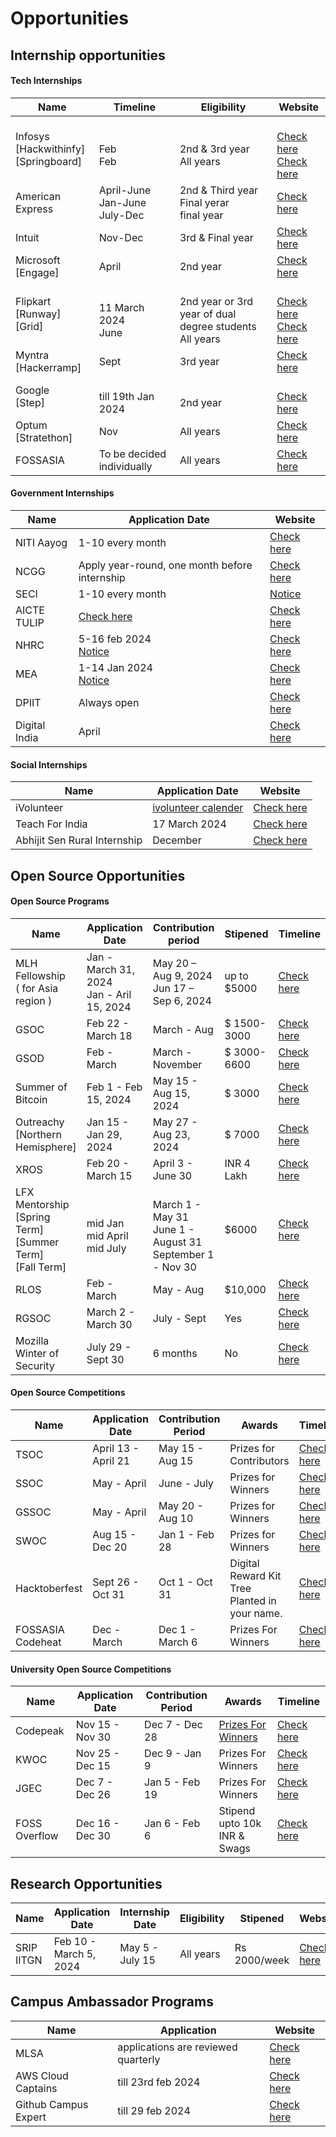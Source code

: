 # Opportunities

## Internship opportunities 

#### Tech Internships

| Name                |     Timeline      |  Eligibility     |                      Website                                     |
|---------------------|-------------------|------------------|------------------------------------------------------------------|
| Infosys <br> [Hackwithinfy] <br> [Springboard] | <br> Feb <br> Feb      | <br> 2nd & 3rd year <br> All years  | <br>  [Check here](https://www.infosys.com/careers/hackwithinfy.html) <br> [Check here](https://infyspringboard.onwingspan.com/web/en/page/embed-gno?survey=2017)| 
| American Express    | April-June <br> Jan-June <br> July-Dec | 2nd & Third year <br> Final yerar <br> final year | [Check here](https://www.americanexpress.com/en-us/careers/student-programs/global-students-page.html) |             
| Intuit              | Nov-Dec           |  3rd & Final year| [Check here](https://www.intuit.com/careers/programs/internships/) |             
| Microsoft <br> [Engage] | April         | 2nd year         | [Check here](https://www.microsoft.com/en-ie/earlycareers/internsapprenticeships) |                           
| Flipkart <br> [Runway] <br> [Grid]| <br> 11 March 2024 <br> June | <br> 2nd year or 3rd year of dual degree students <br> All years | <br> [Check here](https://unstop.com/competitions/flipkart-runway-season-4-flipkart-901610) <br> [Check here]()|             
| Myntra <br> [Hackerramp] |  Sept        |  3rd year        | [Check here]() |                           
| Google <br> [Step]  | <br> till 19th Jan 2024 <br>   | <br> 2nd year | <br> [Check here](https://www.proelevate.in/job/step-student-training-in-engineering-programme-internship-1) |       | 
Optum <br> [Stratethon] | Nov           |  All years        | [Check here](https://www.optum.in/about/careers.html) |  
| FOSSASIA              |  To be decided individually | All years | [Check here](https://docs.google.com/forms/d/e/1FAIpQLScp8h5SIPVK5G2SAm5vtrv7KLKeOeYTxlZBkDRE6I7Toybt0A/viewform) |

#### Government Internships

| Name                | Application Date  |                     Website                      |    
|---------------------|-------------------|--------------------------------------------------|
|    NITI Aayog       | 1-10 every month  | [Check here](https://www.niti.gov.in/internship) |                           
|    NCGG             | Apply year-round, one month before internship | [Check here](http://www.ncgg.org.in/training/) |                           
|    SECI             | 1-10 every month  | [Notice](https://www.seci.co.in/page/seci-internship) |                           
|    AICTE TULIP      | [Check here](https://internship.aicte-india.org/fetch_ubl1.php) | [Check here](https://internship.aicte-india.org/module_ulb/Dashboard/TulipMain/) |                   
|    NHRC             | 5-16 feb 2024 <br> [Notice](https://nhrc.nic.in/sites/default/files/OSTI%205%20to%2016%20feb.%202024.pdf) | [Check here](https://nhrc.nic.in/training-programmes/short-term-internship-programme) |                           
|    MEA              | 1-14 Jan 2024 <br> [Notice](https://internship.mea.gov.in/Timeline_Intern_Prog_2024_Term_I)| [Check here](https://internship.mea.gov.in/internship) |                  
|    DPIIT            | Always open       | [Check here](https://dpiit.gov.in/internship-scheme-0) |                           
|    Digital India    | April             | [Check here](https://www.meity.gov.in/schemes) |                                                      

#### Social Internships

| Name                         | Application Date  |                  Website                       |
|------------------------------|-------------------|------------------------------------------------|
| iVolunteer                   | [ivolunteer calender](https://www.ivolunteer.in/calendar)          |  [Check here](https://www.ivolunteer.in/) |
| Teach For India              |  17 March 2024    | [Check here](https://apply.teachforindia.org/) |
| Abhijit Sen Rural Internship |  December         |  [Check here](https://nfi.org.in/internship)|

## Open Source Opportunities

#### Open Source Programs

|                    Name                    |                 Application Date                 |            Contribution period                 | Stipened      | Timeline  |
|--------------------------------------------|--------------------------------------------------|------------------------------------------------|---------------|-----------|                  
|    MLH Fellowship <br> ( for Asia region ) | Jan - March 31, 2024 <br> Jan - Aril 15, 2024    | May 20 – Aug 9, 2024 <br> Jun 17 – Sep 6, 2024 | up to $5000   | [Check here](https://fellowship.mlh.io/programs/open-source) |
|                    GSOC                    |   Feb 22 - March 18     |  March - Aug   | $ 1500-3000  | [Check here](https://developers.google.com/open-source/gsoc/timeline) |                
|                    GSOD                    | Feb - March  |  March - November  | $ 3000-6600  | [Check here](https://developers.google.com/season-of-docs/docs/timeline) |
|               Summer of Bitcoin            | Feb 1 - Feb 15, 2024                  | May 15 - Aug 15, 2024     | $ 3000 | [Check here](https://www.summerofbitcoin.org/how-it-works) |   
|       Outreachy <br> [Northern Hemisphere] |  Jan 15 - Jan 29, 2024   | May 27 - Aug 23, 2024  | $ 7000 |  [Check here](https://www.outreachy.org/blog/2024-01-15/may-2024-initial-applications-open/) |                           
|                  XROS                      | Feb 20 - March 15  | April 3 - June 30 | INR 4 Lakh | [Check here](https://xrosfellowship.ficci.in/#timeline) | 
|LFX Mentorship <br> [Spring Term] <br> [Summer Term] <br> [Fall Term] | <br> mid Jan <br> mid April <br> mid July | <br> March 1 - May 31 <br> June 1 - August 31 <br> September 1 - Nov 30 | $6000 | [Check here](https://docs.linuxfoundation.org/lfx/mentorship/mentorship-program-timelines) |
|                  RLOS                      | Feb - March             | May - Aug  | $10,000  | [Check here](https://www.microsoft.com/en-us/research/academic-program/rl-open-source-fest/about/)
|                  RGSOC                     | March 2 - March 30 | July - Sept       | Yes | [Check here](https://railsgirlssummerofcode.org/) |
|       Mozilla Winter of Security           | July 29 - Sept 30 | 6 months | No | [Check here](https://wiki.mozilla.org/Security/Automation/Winter_Of_Security_2016) |

#### Open Source Competitions

| Name                | Application Date | Contribution Period |      Awards         |             Timeline                          |   
|---------------------|------------------|---------------------|---------------------|-----------------------------------------------|
|     TSOC            |  April 13 - April 21 |   May 15 - Aug 15   | Prizes for Contributors | [Check here](https://tsoc.dev/)       |
|     SSOC            |  May - April     | June - July | Prizes for Winners | [Check here](https://hack2skill.com/hack/ssoc)         |
|     GSSOC           |   May - April    | May 20 - Aug 10 | Prizes for Winners | [Check here](https://gssoc.girlscript.tech/#)      |
|     SWOC            |  Aug 15 - Dec 20 | Jan 1 - Feb 28 | Prizes for Winners | [Check here](https://www.socialwinterofcode.com/)   | 
| Hacktoberfest       | Sept 26 - Oct 31 |   Oct 1 - Oct 31    | Digital Reward Kit <br> Tree Planted in your name. | [Check here](https://hacktoberfest.com/participation/) |
| FOSSASIA Codeheat   |   Dec - March    |   Dec 1 - March 6   | Prizes For Winners  | [Check here](https://codeheat.org/#timeline)  |


#### University Open Source Competitions

| Name                | Application Date | Contribution Period |                      Awards                 |          Timeline                          |   
|---------------------|------------------|---------------------|---------------------------------------------|--------------------------------------------|
|       Codepeak      | Nov 15 - Nov 30  |    Dec 7 - Dec 28   |[Prizes For Winners](https://www.codepeak.tech/reward)| [Check here](https://www.codepeak.tech/) |
|       KWOC          | Nov 25 - Dec 15 |  Dec 9 - Jan 9  |        Prizes For Winners                   | [Check here](https://kwoc.kossiitkgp.org/) |
|       JGEC          |  Dec 7 - Dec 26  |   Jan 5 - Feb 19    | Prizes For Winners      |  [Check here](https://jgec-winter-of-code.github.io/#timeline) |
|   FOSS Overflow     | Dec 16 - Dec 30  | Jan 6 - Feb 6       | Stipend upto 10k INR & Swags                | [Check here](https://fossoverflow.dev/)    | 




## Research Opportunities

| Name                | Application Date       | Internship Date  | Eligibility     |  Stipened   |                      Website                             |
|---------------------|------------------------|------------------|-----------------|-------------|----------------------------------------------------------|
| SRIP IITGN          | Feb 10 - March 5, 2024 | May 5 - July 15  | All years       | Rs 2000/week| [Check here](https://srip.iitgn.ac.in/portal/apply-now/) |

## Campus Ambassador Programs

| Name                       |     Application   |          Website                   |
|----------------------------|-------------------|------------------------------------|
| MLSA                       | applications are reviewed  quarterly | [Check here](https://mvp.microsoft.com/studentambassadors) |   
| AWS Cloud Captains         | till 23rd feb 2024| [Check here](https://community.aws/students)
| Github Campus Expert       |  till 29 feb 2024 | [Check here](https://education.github.com/experts) |                                                                                        

